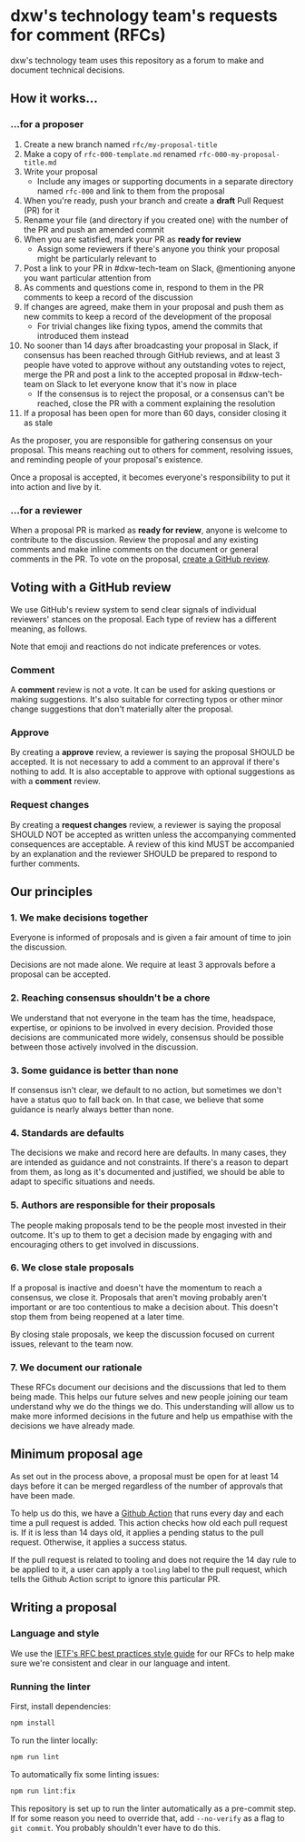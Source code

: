 # dxw's technology team's requests for comment (RFCs)

dxw's technology team uses this repository as a forum to make and document
technical decisions.

## How it works...

### ...for a proposer

1. Create a new branch named `rfc/my-proposal-title`
1. Make a copy of `rfc-000-template.md` renamed `rfc-000-my-proposal-title.md`
1. Write your proposal
   - Include any images or supporting documents in a separate directory named
     `rfc-000` and link to them from the proposal
1. When you're ready, push your branch and create a **draft** Pull Request (PR)
   for it
1. Rename your file (and directory if you created one) with the number of the PR
   and push an amended commit
1. When you are satisfied, mark your PR as **ready for review**
   - Assign some reviewers if there's anyone you think your proposal might be
     particularly relevant to
1. Post a link to your PR in #dxw-tech-team on Slack, @mentioning anyone you
   want particular attention from
1. As comments and questions come in, respond to them in the PR comments to keep
   a record of the discussion
1. If changes are agreed, make them in your proposal and push them as new
   commits to keep a record of the development of the proposal
   - For trivial changes like fixing typos, amend the commits that introduced
     them instead
1. No sooner than 14 days after broadcasting your proposal in Slack, if
   consensus has been reached through GitHub reviews, and at least 3 people have
   voted to approve without any outstanding votes to reject, merge the PR and
   post a link to the accepted proposal in #dxw-tech-team on Slack to let
   everyone know that it's now in place
   - If the consensus is to reject the proposal, or a consensus can't be
     reached, close the PR with a comment explaining the resolution
1. If a proposal has been open for more than 60 days, consider closing it as
   stale

As the proposer, you are responsible for gathering consensus on your proposal.
This means reaching out to others for comment, resolving issues, and reminding
people of your proposal's existence.

Once a proposal is accepted, it becomes everyone's responsibility to put it into
action and live by it.

### ...for a reviewer

When a proposal PR is marked as **ready for review**, anyone is welcome to
contribute to the discussion. Review the proposal and any existing comments and
make inline comments on the document or general comments in the PR. To vote on
the proposal, [create a GitHub review](#voting-with-a-github-review).

## Voting with a GitHub review

We use GitHub's review system to send clear signals of individual reviewers'
stances on the proposal. Each type of review has a different meaning, as
follows.

Note that emoji and reactions do not indicate preferences or votes.

### Comment

A **comment** review is not a vote. It can be used for asking questions or
making suggestions. It's also suitable for correcting typos or other minor
change suggestions that don't materially alter the proposal.

### Approve

By creating a **approve** review, a reviewer is saying the proposal SHOULD be
accepted. It is not necessary to add a comment to an approval if there's nothing
to add. It is also acceptable to approve with optional suggestions as with a
**comment** review.

### Request changes

By creating a **request changes** review, a reviewer is saying the proposal
SHOULD NOT be accepted as written unless the accompanying commented consequences
are acceptable. A review of this kind MUST be accompanied by an explanation and
the reviewer SHOULD be prepared to respond to further comments.

## Our principles

### 1. We make decisions together

Everyone is informed of proposals and is given a fair amount of time to join the
discussion.

Decisions are not made alone. We require at least 3 approvals before a proposal
can be accepted.

### 2. Reaching consensus shouldn't be a chore

We understand that not everyone in the team has the time, headspace, expertise,
or opinions to be involved in every decision. Provided those decisions are
communicated more widely, consensus should be possible between those actively
involved in the discussion.

### 3. Some guidance is better than none

If consensus isn't clear, we default to no action, but sometimes we don't have a
status quo to fall back on. In that case, we believe that some guidance is
nearly always better than none.

### 4. Standards are defaults

The decisions we make and record here are defaults. In many cases, they are
intended as guidance and not constraints. If there's a reason to depart from
them, as long as it's documented and justified, we should be able to adapt to
specific situations and needs.

### 5. Authors are responsible for their proposals

The people making proposals tend to be the people most invested in their
outcome. It's up to them to get a decision made by engaging with and encouraging
others to get involved in discussions.

### 6. We close stale proposals

If a proposal is inactive and doesn't have the momentum to reach a consensus, we
close it. Proposals that aren't moving probably aren't important or are too
contentious to make a decision about. This doesn't stop them from being reopened
at a later time.

By closing stale proposals, we keep the discussion focused on current issues,
relevant to the team now.

### 7. We document our rationale

These RFCs document our decisions and the discussions that led to them being
made. This helps our future selves and new people joining our team understand
why we do the things we do. This understanding will allow us to make more
informed decisions in the future and help us empathise with the decisions we
have already made.

## Minimum proposal age

As set out in the process above, a proposal must be open for at least 14 days
before it can be merged regardless of the number of approvals that have been
made.

To help us do this, we have a
[Github Action](https://github.com/dxw/tech-team-rfcs/actions?query=workflow%3A%22Check+pull+request+age%22)
that runs every day and each time a pull request is added. This action checks
how old each pull request is. If it is less than 14 days old, it applies a
pending status to the pull request. Otherwise, it applies a success status.

If the pull request is related to tooling and does not require the 14 day rule
to be applied to it, a user can apply a `tooling` label to the pull request,
which tells the Github Action script to ignore this particular PR.

## Writing a proposal

### Language and style

We use the
[IETF's RFC best practices style guide](https://www.ietf.org/rfc/rfc2119.txt)
for our RFCs to help make sure we're consistent and clear in our language and
intent.

### Running the linter

First, install dependencies:

```sh
npm install
```

To run the linter locally:

```sh
npm run lint
```

To automatically fix some linting issues:

```sh
npm run lint:fix
```

This repository is set up to run the linter automatically as a pre-commit step.
If for some reason you need to override that, add `--no-verify` as a flag to
`git commit`. You probably shouldn't ever have to do this.
